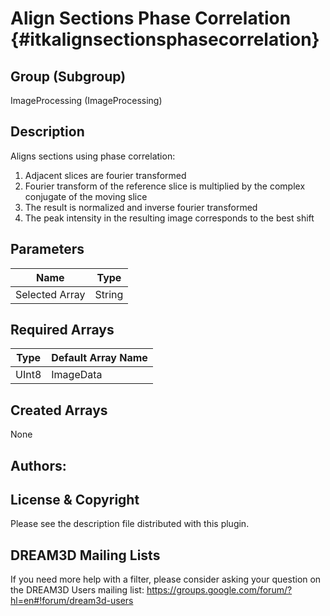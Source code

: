 Align Sections Phase Correlation {#itkalignsectionsphasecorrelation}
=====

## Group (Subgroup) ##
ImageProcessing (ImageProcessing)

## Description ##
Aligns sections using phase correlation:
   1. Adjacent slices are fourier transformed
   2. Fourier transform of the reference slice is multiplied by the complex conjugate of the moving slice
   3. The result is normalized and inverse fourier transformed
   4. The peak intensity in the resulting image corresponds to the best shift


## Parameters ##
| Name             | Type |
|------------------|------|
| Selected Array | String |


## Required Arrays ##

| Type | Default Array Name | 
|------|--------------------|
| UInt8  | ImageData     |


## Created Arrays ##

None


## Authors: ##














## License & Copyright ##

Please see the description file distributed with this plugin.

## DREAM3D Mailing Lists ##

If you need more help with a filter, please consider asking your question on the DREAM3D Users mailing list:
https://groups.google.com/forum/?hl=en#!forum/dream3d-users

